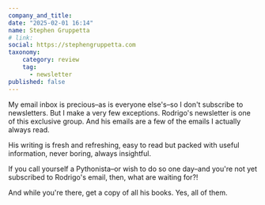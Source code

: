 ```yaml
---
company_and_title: 
date: "2025-02-01 16:14"
name: Stephen Gruppetta
# link:
social: https://stephengruppetta.com
taxonomy:
    category: review
    tag:
      - newsletter
published: false
---
```


My email inbox is precious–as is everyone else's–so I don't subscribe to newsletters. But I make a very few exceptions. Rodrigo's newsletter is one of this exclusive group. And his emails are a few of the emails I actually always read.

His writing is fresh and refreshing, easy to read but packed with useful information, never boring, always insightful.

If you call yourself a Pythonista–or wish to do so one day–and you're not yet subscribed to Rodrigo's email, then, what are waiting for?!

And while you're there, get a copy of all his books. Yes, all of them.
